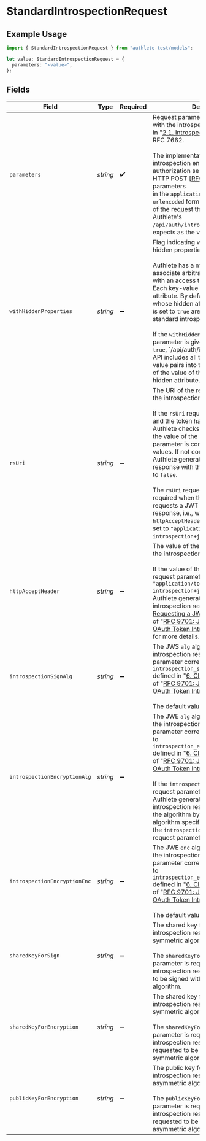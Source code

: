 # StandardIntrospectionRequest

## Example Usage

```typescript
import { StandardIntrospectionRequest } from "authlete-test/models";

let value: StandardIntrospectionRequest = {
  parameters: "<value>",
};
```

## Fields

| Field                                                                                                                                                                                                                                                                                                                                                                                                                                                                                                                                                                                             | Type                                                                                                                                                                                                                                                                                                                                                                                                                                                                                                                                                                                              | Required                                                                                                                                                                                                                                                                                                                                                                                                                                                                                                                                                                                          | Description                                                                                                                                                                                                                                                                                                                                                                                                                                                                                                                                                                                       |
| ------------------------------------------------------------------------------------------------------------------------------------------------------------------------------------------------------------------------------------------------------------------------------------------------------------------------------------------------------------------------------------------------------------------------------------------------------------------------------------------------------------------------------------------------------------------------------------------------- | ------------------------------------------------------------------------------------------------------------------------------------------------------------------------------------------------------------------------------------------------------------------------------------------------------------------------------------------------------------------------------------------------------------------------------------------------------------------------------------------------------------------------------------------------------------------------------------------------- | ------------------------------------------------------------------------------------------------------------------------------------------------------------------------------------------------------------------------------------------------------------------------------------------------------------------------------------------------------------------------------------------------------------------------------------------------------------------------------------------------------------------------------------------------------------------------------------------------- | ------------------------------------------------------------------------------------------------------------------------------------------------------------------------------------------------------------------------------------------------------------------------------------------------------------------------------------------------------------------------------------------------------------------------------------------------------------------------------------------------------------------------------------------------------------------------------------------------- |
| `parameters`                                                                                                                                                                                                                                                                                                                                                                                                                                                                                                                                                                                      | *string*                                                                                                                                                                                                                                                                                                                                                                                                                                                                                                                                                                                          | :heavy_check_mark:                                                                                                                                                                                                                                                                                                                                                                                                                                                                                                                                                                                | Request parameters which comply with the introspection request defined<br/>in "[2.1. Introspection Request](https://datatracker.ietf.org/doc/html/rfc7662#section-2.1)" in<br/>RFC 7662.<br/><br/>The implementation of the introspection endpoint of your authorization server will receive an<br/>HTTP POST [[RFC 7231](https://datatracker.ietf.org/doc/html/rfc7231)] request with parameters<br/>in the `application/x-www-form-urlencoded` format. It is the entity body of the request that<br/>Authlete's  `/api/auth/introspection/standard` API expects as the value of `parameters`.<br/> |
| `withHiddenProperties`                                                                                                                                                                                                                                                                                                                                                                                                                                                                                                                                                                            | *string*                                                                                                                                                                                                                                                                                                                                                                                                                                                                                                                                                                                          | :heavy_minus_sign:                                                                                                                                                                                                                                                                                                                                                                                                                                                                                                                                                                                | Flag indicating whether to include hidden properties in the output.<br/><br/>Authlete has a mechanism whereby to associate arbitrary key-value pairs with an access token.<br/>Each key-value pair has a hidden attribute. By default, key-value pairs whose hidden attribute<br/>is set to `true` are not embedded in the standard introspection output.<br/><br/>If the `withHiddenProperties` request parameter is given and its value is `true`, `/api/auth/introspection/standard<br/>API includes all the associated key-value pairs into the output regardless of the value of the<br/>hidden attribute.<br/> |
| `rsUri`                                                                                                                                                                                                                                                                                                                                                                                                                                                                                                                                                                                           | *string*                                                                                                                                                                                                                                                                                                                                                                                                                                                                                                                                                                                          | :heavy_minus_sign:                                                                                                                                                                                                                                                                                                                                                                                                                                                                                                                                                                                | The URI of the resource server making the introspection request.<br/><br/>If the `rsUri` request parameter is given and the token has audience values, Authlete checks if<br/>the value of the `rsUri` request parameter is contained in the audience values. If not contained,<br/>Authlete generates an introspection response with the `active` property set to `false`.<br/><br/>The `rsUri` request parameter is required when the resource server requests a JWT introspection<br/>response, i.e., when the value of the `httpAcceptHeader` request parameter is set to `"application/token-introspection+jwt"`.<br/> |
| `httpAcceptHeader`                                                                                                                                                                                                                                                                                                                                                                                                                                                                                                                                                                                | *string*                                                                                                                                                                                                                                                                                                                                                                                                                                                                                                                                                                                          | :heavy_minus_sign:                                                                                                                                                                                                                                                                                                                                                                                                                                                                                                                                                                                | The value of the `HTTP Accept` header in the introspection request.<br/><br/>If the value of the `httpAcceptHeader` request parameter is `"application/token-introspection+jwt"`,<br/>Authlete generates a JWT introspection response. See "[4. Requesting a JWT Response](https://www.rfc-editor.org/rfc/rfc9701.html#section-4)"<br/>of "[RFC 9701: JWT Response for OAuth Token Introspection](https://www.rfc-editor.org/rfc/rfc9701.html)"<br/>for more details.<br/>                                                                                                                        |
| `introspectionSignAlg`                                                                                                                                                                                                                                                                                                                                                                                                                                                                                                                                                                            | *string*                                                                                                                                                                                                                                                                                                                                                                                                                                                                                                                                                                                          | :heavy_minus_sign:                                                                                                                                                                                                                                                                                                                                                                                                                                                                                                                                                                                | The JWS `alg` algorithm for signing the introspection response. This parameter corresponds to<br/>`introspection_signed_response_alg` defined in "[6. Client Metadata](https://www.rfc-editor.org/rfc/rfc9701.html#section-6)"<br/>of "[RFC 9701: JWT Response for OAuth Token Introspection](https://www.rfc-editor.org/rfc/rfc9701.html)".<br/><br/>The default value is `RS256`.<br/>                                                                                                                                                                                                          |
| `introspectionEncryptionAlg`                                                                                                                                                                                                                                                                                                                                                                                                                                                                                                                                                                      | *string*                                                                                                                                                                                                                                                                                                                                                                                                                                                                                                                                                                                          | :heavy_minus_sign:                                                                                                                                                                                                                                                                                                                                                                                                                                                                                                                                                                                | The JWE `alg` algorithm for encrypting the introspection response. This parameter corresponds<br/>to `introspection_encrypted_response_alg` defined in "[6. Client Metadata](https://www.rfc-editor.org/rfc/rfc9701.html#section-6)"<br/>of "[RFC 9701: JWT Response for OAuth Token Introspection](https://www.rfc-editor.org/rfc/rfc9701.html)".<br/><br/>If the `introspectionEncryptionAlg` request parameter is specified, Authlete generates a JWT<br/>introspection response encrypted with the algorithm by this property and the algorithm specified by<br/>the `introspectionEncryptionEnc` request parameter.<br/> |
| `introspectionEncryptionEnc`                                                                                                                                                                                                                                                                                                                                                                                                                                                                                                                                                                      | *string*                                                                                                                                                                                                                                                                                                                                                                                                                                                                                                                                                                                          | :heavy_minus_sign:                                                                                                                                                                                                                                                                                                                                                                                                                                                                                                                                                                                | The JWE `enc` algorithm for encrypting the introspection response. This parameter corresponds<br/>to `introspection_encrypted_response_enc` defined in "[6. Client Metadata](https://www.rfc-editor.org/rfc/rfc9701.html#section-6)"<br/>of "[RFC 9701: JWT Response for OAuth Token Introspection](https://www.rfc-editor.org/rfc/rfc9701.html)".<br/><br/>The default value is `A128CBC_HS256`.<br/>                                                                                                                                                                                            |
| `sharedKeyForSign`                                                                                                                                                                                                                                                                                                                                                                                                                                                                                                                                                                                | *string*                                                                                                                                                                                                                                                                                                                                                                                                                                                                                                                                                                                          | :heavy_minus_sign:                                                                                                                                                                                                                                                                                                                                                                                                                                                                                                                                                                                | The shared key for signing the introspection response with a symmetric algorithm.<br/><br/>The `sharedKeyForSign` request parameter is required when the introspection response is requested<br/>to be signed with a symmetric algorithm.<br/>                                                                                                                                                                                                                                                                                                                                                    |
| `sharedKeyForEncryption`                                                                                                                                                                                                                                                                                                                                                                                                                                                                                                                                                                          | *string*                                                                                                                                                                                                                                                                                                                                                                                                                                                                                                                                                                                          | :heavy_minus_sign:                                                                                                                                                                                                                                                                                                                                                                                                                                                                                                                                                                                | The shared key for encrypting the introspection response with a symmetric algorithm.<br/><br/>The `sharedKeyForEncryption` request parameter is required when the introspection response is<br/>requested to be encrypted with a symmetric algorithm.<br/>                                                                                                                                                                                                                                                                                                                                        |
| `publicKeyForEncryption`                                                                                                                                                                                                                                                                                                                                                                                                                                                                                                                                                                          | *string*                                                                                                                                                                                                                                                                                                                                                                                                                                                                                                                                                                                          | :heavy_minus_sign:                                                                                                                                                                                                                                                                                                                                                                                                                                                                                                                                                                                | The public key for signing the introspection response with an asymmetric algorithm.<br/><br/>The `publicKeyForEncryption` request parameter is required when the introspection response is<br/>requested to be encrypted with an asymmetric algorithm.<br/>                                                                                                                                                                                                                                                                                                                                       |